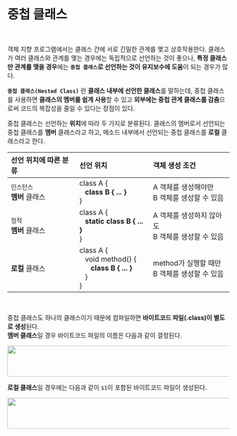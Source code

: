 # 중첩 클래스
<br/>

객체 지향 프로그램에서는 클래스 간에 서로 긴밀한 관계를 맺고 상호작용한다. 클래스가 여러 클래스와 관계를 맺는 경우에는 독립적으로 선언하는 것이 좋으나, **특정 클래스만 관계를 맺을 경우**에는
**`중첩 클래스`로 선언하는 것이 유지보수에 도움**이 되는 경우가 많다.

**`중첩 클래스(Nested Class)`** 란 **클래스 내부에 선언한 클래스**를 말하는데, 중첩 클래스를 사용하면 **클래스의 멤버를 쉽게 사용**할 수 있고 **외부에는 중첩 관계 클래스를 감춤**으로써
코드의 복잡성을 줄일 수 있다는 장점이 있다.

중첩 클래스는 선언하는 **위치**에 따라 두 가지로 분류된다. 클래스의 멤버로서 선언되는 중첩 클래스를 **멤버** 클래스라고 하고, 메소드 내부에서 선언되는 중첩 클래스를 **로컬** 클래스라고 한다.

|선언 위치에 따른 분류|선언 위치|객체 생성 조건|
|:---|:---|:---|
|`인스턴스`<br/>**멤버** 클래스|class A {<br/>&nbsp;&nbsp;&nbsp;**class B { ... }**<br/>}|A 객체를 생성해야만<br/>B 객체를 생성할 수 있음|
|`정적`<br/>**멤버** 클래스|class A {<br/>&nbsp;&nbsp;&nbsp;**static class B { ... }**<br/>}|A 객체를 생성하지 않아도<br/>B 객체를 생성할 수 있음|
|**로컬** 클래스|class A {<br/>&nbsp;&nbsp;&nbsp;void method() {<br/>&nbsp;&nbsp;&nbsp;&nbsp;&nbsp;&nbsp;**class B { ... }**<br/>&nbsp;&nbsp;&nbsp;}<br/>}|method가 실행할 때만<br/>B 객체를 생성할 수 있음|
<br/>

중첩 클래스도 하나의 클래스이기 때문에 컴파일하면 **바이트코드 파일(.class)이 별도로 생성**된다.<br/>
**멤버 클래스**일 경우 바이트코드 파일의 이름은 다음과 같이 결정된다.

<img src="https://github.com/silxbro/java/assets/142463332/3dc60d28-d97a-4417-8ac6-50ebc918a403" width="600" height="70"/><br/>

**로컬 클래스**일 경우에는 다음과 같이 `$1`이 포함된 바이트코드 파일이 생성된다.

<img src="https://github.com/silxbro/java/assets/142463332/039cdeb4-73ce-422d-b0d9-3593a5674448" width="600" height="70"/>